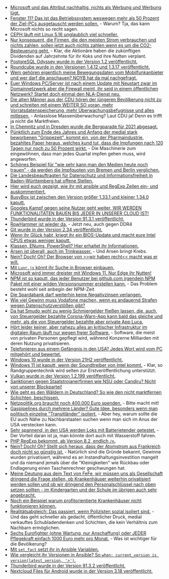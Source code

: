* [Microsoft und das Attribut nachhaltig, nichts als Werbung und Werbung lügt.](https://www.borncity.com/blog/2021/11/14/microsoft-die-nachhaltigkeit-und-windows-11-als-umwweltkatastrophe/)
* [Fenster 11? Das ist das Betriebssystem weswegen mehr als 50 Prozent der Ziel-PCs ausgetauscht werden sollen.](https://www.borncity.com/blog/2021/11/14/microsoft-die-nachhaltigkeit-und-windows-11-als-umweltkatastrophe-teil-2/) - Warum? Tja, das kann Microsoft nichts so recht sagen.
* [CEPH läuft mit Linux 5.16 unglaublich viel schneller.](https://www.phoronix.com/scan.php?page=news_item&px=Linux-5.16-Ceph)
* [Nur konsequent, die Firmen, die den meisten Strom verbrauchen und nichts zahlen, sollen jetzt auch nichts zahlen wenn es um die CO2-Besteuerung geht.](https://www.sonnenseite.com/de/wirtschaft/verbraucherzentrale-warnt-vor-geplanter-erstattung-der-co2-bepreisung-fuer-unternehmen/) - Klar, die Aktionäre haben die zukünftigen Dividenden auf Jahrzehnte für ihr Koks und ihre Nutten verplant.
* [PostgreSQL Odyssey wurde in der Version 1.2 veröffentlicht.](https://www.postgresql.org/about/news/odyssey-12-released-2351/)
* [Roundcube wurde in den Versionen 1.4.12 und 1.3.17 veröffentlicht.](https://roundcube.net/news/2021/11/12/security-updates-1.4.12-and-1.3.17-released)
* [Wem gehören eigentlich meine Bewegungsdaten vom Mobilfunkanbieter und wer darf die anschauen? NOYB hat da mal nachgefragt.](https://noyb.eu/de/handydaten-nicht-personenbezogen-noyb-ruft-bundesverwaltungsgericht)
* [Euer Windows PC/Server ist nach einem Update mit Neustart zwar im Domainnetzwerk aber die Firewall meint, ihr seid in einem öffentlichen Netzwerk? Startet doch einmal den NLA-Dienst neu.](https://www.borncity.com/blog/2021/11/15/windows-10-windows-server-sonderupdates-korrigieren-dc-authentifizierungsfehler-14-11-2021/)
* [Die alten Männer aus der CDU hören der jüngeren Bevölkerung nicht zu und schreiten mit einem WEITER SO voran, mehr Vorratsdatenspeicherung, mehr Überwachungsbefugnisse und alles mitlesen.](https://netzpolitik.org/2021/positionspapier-cdu-will-anonyme-chats-verhindern-und-die-vorratsdatenspeicherung-zurueck/) - Anlasslose Massenüberwachung? Laut CDU ja! Denn es trifft ja nicht die Marktfreien.
* [In Chemnitz und in Dresden wurde die Bergparade für 2021 abgesagt.](https://knappenverein.de/absage-der-bergparaden-in-chemnitz-und-dresden/)
* [Pünktlich zum Ende des Jahres und Anfang der medial stark beworbenen "Grippezeit", kommt ein, von der Pharmaindustrie, bezahltes Paper heraus, welches kund tut, dass die Impfungen nach 120 Tagen nur noch zu 50 Prozent wirkt.](https://blog.fefe.de/?ts=9f6c5e89) - Die Maschinerie zum eingewöhnen, dass man jedes Quartal impfen gehen muss, wird angeworfen.
* [Schönes Beispiel für "wie sehr kann man den Medien heute noch trauen" - da werden die Impfquoten von Bremen und Berlin verglichen.](https://blog.fefe.de/?ts=9f6caa23)
* [Die Landesbeauftragten für Datenschutz und Informationsfreiheit in Baden-Württemberg hat offene Stellen.](https://www.kuketz-blog.de/lfdi-bw-offene-stelle-fuer-informatiker-nerds-hacker-datenschuetzer/)
* [Hier wird euch gezeigt, wie ihr mit ansible und RegExp Zeilen ein- und auskommentiert.](https://www.shellhacks.com/ansible-comment-out-uncomment-lines-in-a-file/)
* [BusyBox ist zwischen den Version größer 1.33.1 und kleiner 1.34.0 kaputt.](https://www.borncity.com/blog/2021/11/12/14-schwachstellen-in-busybox/)
* [Googles Kampf gegen seine Nutzer geht weiter, WIR WERDEN FUNKTIONALITÄTEN BAUEN BIS JEDER IN UNSERER CLOUD IST!](https://utcc.utoronto.ca/~cks/space/blog/web/ChromePrivateNetBlocks)
* [Thunderbird wurde in der Version 91.3.1 veröffentlicht.](https://www.borncity.com/blog/2021/11/16/thunderbird-91-3-1/)
* [RowHammer ist wieder da.](https://www.bleepingcomputer.com/news/security/new-rowhammer-technique-bypasses-existing-ddr4-memory-defenses/) - Jetzt neu, auch gegen DDR4
* [Git wurde in der Version 2.34 veröffentlicht.](https://www.phoronix.com/scan.php?page=news_item&px=Git-2.34-Released)
* [Wenn ihr Glück habt, kriegt ihr ein BIOS-Update und macht eure Intel CPUS etwas weniger kaputt.](https://www.bleepingcomputer.com/news/security/high-severity-bios-flaws-affect-numerous-intel-processors/)
* [Klassen, ENums, PowerShell? Hier erhaltet ihr Informationen.](https://arcanecode.com/2021/11/15/fun-with-powershell-enums/)
* [Arsen ist überall, auch im Trinkwasser.](https://netzfrauen.org/2021/11/15/water-4-2/) - Und Arsen bringt Krebs.
* [Nein? Doch! Oh? Der Browser von >>wir haben recht<< macht was er will.](https://www.kuketz-blog.de/google-chrome-datensendeverhalten-desktop-version-browser-check-teil21/)
* [Mit `Lunr.js` könnt ihr Suche in Browser einbauen.](https://opensource.com/article/21/11/client-side-javascript-search-lunrjs)
* [Microsoft wird immer dreister mit Windows 11. Nur Edge ihr Nutten!](https://blog.fefe.de/?ts=9f6bd7be)
* [NPM ist so kaputt, das jeder Benutzer bei github.com irgendein NPM Paket mit einer wilden Versionsnummer erstellen kann.](https://blog.fefe.de/?ts=9f6d176a) - Das Problem besteht wohl seit anbegin der NPM-Zeit
* [Die Spardabank darf weiterhin keine Negativzinsen verlangen.](https://blog.fefe.de/?ts=9f6d7727)
* [Wie viel Gewinn muss Vodafone machen, wenn es andauernd Strafen wegen Datenschutzverstößen gibt?](https://netzpolitik.org/2021/datenschutzverstoesse-in-europa-vodafone-kassiert-strafen-am-laufenden-band/)
* [Da hat Smudo wohl zu wenig Schmiergelder fließen lassen, die, auch, von Steuergelder bezahlte Corona-Warn-App kann bald das gleiche und mehr, als die von Steuergelder bezahlte aber private App Luca.](https://netzpolitik.org/2021/infektionsschutzgesetz-corona-warn-app-koennte-luca-bald-obsolet-machen/)
* [Hört leider keiner, aber nahezu alles an kritischer Infrastruktur im digitalen Raum läuft nur wegen freier Software.](https://netzpolitik.org/2021/offene-digitale-basistechnologien-millionenprogramm-zur-unterstuetzung-von-open-source-gefordert/) - Software, die meist von privaten Personen gepflegt wird, während Konzerne Milliarden mit deren Nutzung privatisieren.
* [Telefonieren aus einem Gefängnis in den USA? Jedes Wort wird vom PC mitgehört und bewertet.](https://netzpolitik.org/2021/gefaengniskommunikation-in-den-usa-wenn-die-software-mithoert/)
* [Windows 10 wurde in der Version 21H2 veröffentlicht.](https://www.windowspro.de/news/windows-10-21h2-ist-verfuegbar-aus-fuer-sac-neues-release-2022-support-bis-2025/04916.html)
* [Windows 11 ist kaputt, wenn der Soundtreiber von Intel kommt.](https://www.bleepingcomputer.com/news/microsoft/windows-11-issue-with-intel-audio-drivers-triggers-blue-screens/) - Klar, so Randgruppentechnik wird selten zur Erstveröffentlichung unterstützt.
* [Vulkan wurde in der Version 1.2.199 veröffentlicht.](https://www.phoronix.com/scan.php?page=news_item&px=Vulkan-1.2.199)
* [Sanktionen gegen Staatstrojanerfirmen wie NSU oder Candiru? Nicht von unserer Blockpartei!](https://netzpolitik.org/2021/nso-und-candiru-bundesregierung-will-keine-sanktionen-gegen-staatstrojaner-firmen/)
* [Wie geht es den Wäldern in Deutschland? So wie den nicht marktfernen Schichten, beschissen.](https://www.sonnenseite.com/de/umwelt/waelder-in-deutschland-in-ernstem-zustand/)
* [Netzpolitik.org braucht noch 400.000 Euro spenden.](https://netzpolitik.org/2021/1millionfordigitalrights-mach-mit-uns-den-unterschied/) - Bitte macht mit!
* [Gaspipelines durch mehrere Länder? Gute Idee, besonders wenn man politisch einzelne "Transitländer" isoliert.](https://blog.fefe.de/?ts=9f6bb931) - Aber hey, warum sollte die EU auch Nähe zu Nachbarstaaten suchen wenn man sich im Anus der USA verstecken kann.
* [Sehr spannend, in den USA werden Loks mit Batterietender getestet.](https://www.sonnenseite.com/de/mobilitaet/e-lok-mit-batteriepack-im-anhaenger-getestet/) - Der Vorteil daran ist ja, man könnte dort auch mit Wasserstoff fahren.
* [PHP RegExp bekommt, ab Version 8.2, endlich `/n`.](https://php.watch/versions/8.2/preg-n-no-capture-modifier)
* [Nein? Doch! Oh? Stellt sich heraus, dass der Atomstrom aus Frankreich doch nicht so günstig ist.](https://www.sonnenseite.com/de/energie/das-maerchen-vom-billigen-franzoesischen-atomstrom/) - Natürlich sind die Gründe bekannt, Gewinne wurden privatisiert, während es an Instandhaltungsinvestition mangelt und da niemand jemals über die "Kleinigkeiten" wie Rückbau oder Endlagerung einen Taschenrechner geschwungen hat.
* [Meine Deutung aus dem Text von FeFe, wir müssen uns als Gesellschaft dringend die Frage stellen, ob Krankenhäuser weiterhin privatisiert werden sollen und ob wir dringend den Personalschlüssel nach oben setzen sollten - im Kindergarten und der Schule im übrigen auch sehr angebracht.](https://blog.fefe.de/?ts=9f689ba9)
* [Noch ein Beispiel warum profitorientierte Krankenhäuser nicht funktionieren können.](https://blog.fefe.de/?ts=9f69479a)
* [Realitätsabgleich: Das passiert, wenn Polizisten sozial isoliert sind.](https://blog.fefe.de/?ts=9f6958a0) - Und das geht schneller als gedacht, öffentlicher Druck, medial verkauftes Schubladendenken und Schichten, die kein Verhältnis zum Nachbarn ermöglichen.
* [Sechs Eurofighter (ohne Wartung, nur Anschaffung) oder JEDER Pflegekraft einfach 1000 Euro mehr pro Monat.](https://blog.fefe.de/?ts=9f696a7b) - Was ist wichtiger für die Bevölkerung?
* [Mit `set_fact` setzt ihr in Ansible Variablen.](https://www.shellhacks.com/ansible-set-variable-in-task/)
* [Wie vergleicht ihr Versionen in Ansible? So `when: current_version is version(latest_version, '>')`.](https://www.shellhacks.com/ansible-compare-version-numbers-examples/)
* [Thunderbird wurde in der Version 91.3.2 veröffentlicht.](https://www.borncity.com/blog/2021/11/19/thunderbird-91-3-2/)
* [Nextcloud Files für Android wurde in der Version 3.18 veröffentlicht.](https://nextcloud.com/blog/nextcloud-files-for-android-3-18-is-here-bringing-calendar-backup-unified-search-sharing-improvements-and-over-190-fixes-to-the-users/)

